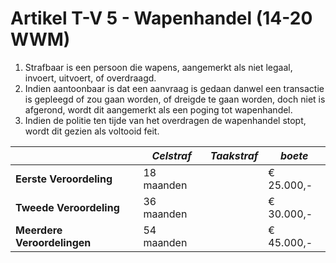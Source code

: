 # Artikel T-V 5 - Wapenhandel (14-20 WWM)

1. Strafbaar is een persoon die wapens, aangemerkt als niet legaal, invoert, uitvoert, of overdraagd.
2. Indien aantoonbaar is dat een aanvraag is gedaan danwel een transactie is gepleegd of zou gaan worden, of dreigde te gaan worden, doch niet is afgerond, wordt dit aangemerkt als een poging tot wapenhandel.
3. Indien de politie ten tijde van het overdragen de wapenhandel stopt, wordt dit gezien als voltooid feit.

|                             | _Celstraf_ | _Taakstraf_ | _boete_    |
| --------------------------- | ---------- | ----------- | ---------- |
| **Eerste Veroordeling**     | 18 maanden |             | € 25.000,- |
| **Tweede Veroordeling**     | 36 maanden |             | € 30.000,- |
| **Meerdere Veroordelingen** | 54 maanden |             | € 45.000,- |
